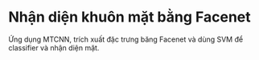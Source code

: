 # Nhận diện khuôn mặt bằng Facenet
Ứng dụng MTCNN, trích xuất đặc trưng băng Facenet và dùng SVM để classifier và nhận diện mặt. 
